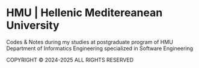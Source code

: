 # HMU | Hellenic Meditereanean University
Codes &amp; Notes during my studies at postgraduate program of HMU Department of Informatics Engineering specialized in Software Engineering

COPYRIGHT © 2024-2025 ALL RIGHTS RESERVED 
